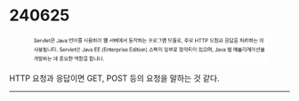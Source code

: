 # 240625

<figure><img src=".gitbook/assets/240625_1.png" alt=""><figcaption></figcaption></figure>

HTTP 요청과 응답이면 GET, POST 등의 요청을 말하는 것 같다.

***


